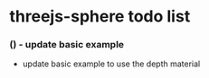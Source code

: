 # threejs-sphere todo list

### () - update basic example
* update basic example to use the depth material